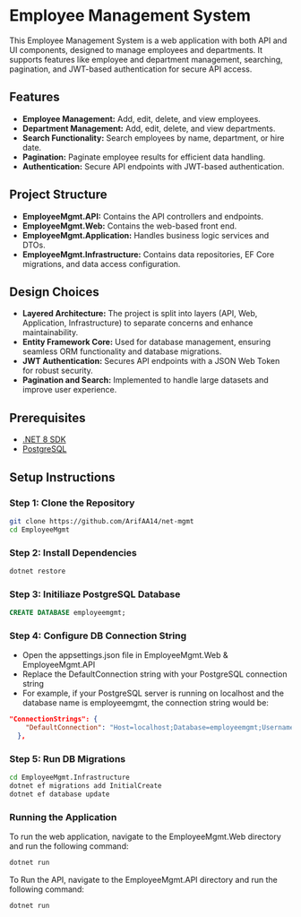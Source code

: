 # Employee Management System

This Employee Management System is a web application with both API and UI components, designed to manage employees and departments. It supports features like employee and department management, searching, pagination, and JWT-based authentication for secure API access.

## Features
- **Employee Management:** Add, edit, delete, and view employees.
- **Department Management:** Add, edit, delete, and view departments.
- **Search Functionality:** Search employees by name, department, or hire date.
- **Pagination:** Paginate employee results for efficient data handling.
- **Authentication:** Secure API endpoints with JWT-based authentication.

## Project Structure
- **EmployeeMgmt.API:** Contains the API controllers and endpoints.
- **EmployeeMgmt.Web:** Contains the web-based front end.
- **EmployeeMgmt.Application:** Handles business logic services and DTOs.
- **EmployeeMgmt.Infrastructure:** Contains data repositories, EF Core migrations, and data access configuration.

## Design Choices
- **Layered Architecture:** The project is split into layers (API, Web, Application, Infrastructure) to separate concerns and enhance maintainability.
- **Entity Framework Core:** Used for database management, ensuring seamless ORM functionality and database migrations.
- **JWT Authentication:** Secures API endpoints with a JSON Web Token for robust security.
- **Pagination and Search:** Implemented to handle large datasets and improve user experience.

## Prerequisites
- [.NET 8 SDK](https://dotnet.microsoft.com/download/dotnet/)
- [PostgreSQL](https://www.postgresql.org/download/)

## Setup Instructions

### Step 1: Clone the Repository
```bash
git clone https://github.com/ArifAA14/net-mgmt
cd EmployeeMgmt
```

### Step 2: Install Dependencies
```bash
dotnet restore
```

### Step 3: Initiliaze PostgreSQL Database
```sql
CREATE DATABASE employeemgmt;
```


### Step 4: Configure DB Connection String
- Open the appsettings.json file in EmployeeMgmt.Web & EmployeeMgmt.API
- Replace the DefaultConnection string with your PostgreSQL connection string
- For example, if your PostgreSQL server is running on localhost and the database name is employeemgmt, the connection string would be:

```json
"ConnectionStrings": {
    "DefaultConnection": "Host=localhost;Database=employeemgmt;Username=your_username;Password=your_password"
  },
```


### Step 5: Run DB Migrations
```bash
cd EmployeeMgmt.Infrastructure
dotnet ef migrations add InitialCreate
dotnet ef database update
```

### Running the Application

To run the web application, navigate to the EmployeeMgmt.Web directory and run the following command:

```bash
dotnet run
```

To Run the API, navigate to the EmployeeMgmt.API directory and run the following command:

```bash
dotnet run
```




